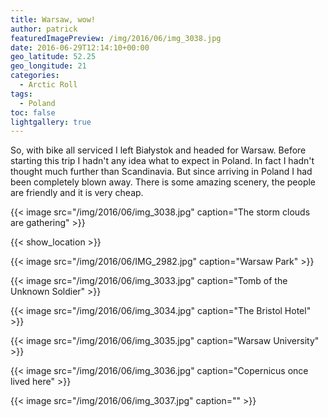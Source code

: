 ```yaml
---
title: Warsaw, wow!
author: patrick
featuredImagePreview: /img/2016/06/img_3038.jpg
date: 2016-06-29T12:14:10+00:00
geo_latitude: 52.25
geo_longitude: 21
categories:
  - Arctic Roll
tags:
  - Poland
toc: false
lightgallery: true
---
```

So, with bike all serviced I left Białystok and headed for Warsaw. Before starting this trip I hadn't any idea what to expect in Poland. In fact I hadn't thought much further than Scandinavia. But since arriving in Poland I had been completely blown away. There is some amazing scenery, the people are friendly and it is very cheap.

{{< image src="/img/2016/06/img_3038.jpg" caption="The storm clouds are gathering" >}}

{{< show_location >}}

{{< image src="/img/2016/06/IMG_2982.jpg" caption="Warsaw Park" >}}

{{< image src="/img/2016/06/img_3033.jpg" caption="Tomb of the Unknown Soldier" >}}

{{< image src="/img/2016/06/img_3034.jpg" caption="The Bristol Hotel" >}}

{{< image src="/img/2016/06/img_3035.jpg" caption="Warsaw University" >}}

{{< image src="/img/2016/06/img_3036.jpg" caption="Copernicus once lived here" >}}

{{< image src="/img/2016/06/img_3037.jpg" caption="" >}}
